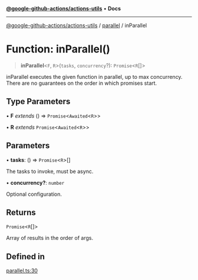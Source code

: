 [**@google-github-actions/actions-utils**](../../README.md) • **Docs**

***

[@google-github-actions/actions-utils](../../modules.md) / [parallel](../README.md) / inParallel

# Function: inParallel()

> **inParallel**\<`F`, `R`\>(`tasks`, `concurrency`?): `Promise`\<`R`[]\>

inParallel executes the given function in parallel, up to max concurrency.
There are no guarantees on the order in which promises start.

## Type Parameters

• **F** *extends* () => `Promise`\<`Awaited`\<`R`\>\>

• **R** *extends* `Promise`\<`Awaited`\<`R`\>\>

## Parameters

• **tasks**: () => `Promise`\<`R`\>[]

The tasks to invoke, must be async.

• **concurrency?**: `number`

Optional configuration.

## Returns

`Promise`\<`R`[]\>

Array of results in the order of args.

## Defined in

[parallel.ts:30](https://github.com/google-github-actions/actions-utils/blob/main/src/parallel.ts#L30)
